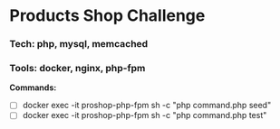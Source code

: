 # Products Shop Challenge

### Tech: php, mysql, memcached
### Tools: docker, nginx, php-fpm


**Commands:**

- [ ] docker exec -it proshop-php-fpm sh -c "php command.php seed"
- [ ] docker exec -it proshop-php-fpm sh -c "php command.php test"
